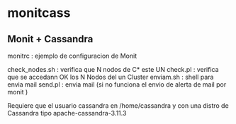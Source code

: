# monitcass

## Monit + Cassandra

monitrc : ejemplo de configuracion de Monit 

check_nodes.sh : verifica que N nodos de C* este UN
check.pl : verifica que se accedann OK los N Nodos del un Cluster 
enviam.sh : shell para envia mail
send.pl : envia mail (si no funciona el envio de alerta de mail por monit )

Requiere que el usuario cassandra en /home/cassandra y con una distro de Cassandra tipo apache-cassandra-3.11.3 
